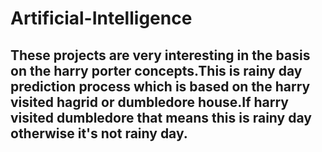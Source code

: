 # Artificial-Intelligence
## These projects are very interesting in the basis on the harry porter concepts.This is rainy day prediction process which is based on the harry visited hagrid or dumbledore house.If harry visited dumbledore that means this is rainy day otherwise it's not rainy day. 
